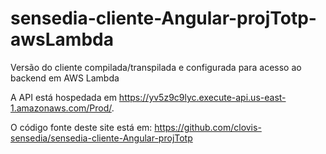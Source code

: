 # sensedia-cliente-Angular-projTotp-awsLambda
Versão do cliente compilada/transpilada e configurada para acesso ao backend em AWS Lambda

A API está hospedada em  https://yv5z9c9lyc.execute-api.us-east-1.amazonaws.com/Prod/.

O código fonte deste site está em:
https://github.com/clovis-sensedia/sensedia-cliente-Angular-projTotp
